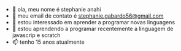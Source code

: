 - 👋 ola, meu nome é stephanie anahi 
- 👀 meu email de contato é stephanie.gabardo56@gmail.com
- 🌱 estou interessado em aprender a programar novas linguagens
- 💞️ estou aprendendo a programar recentemente a linguagem de javascrip e scratch
- 📫 tenho 15 anos atualmente

<!---
stephanieanahi12/stephanieanahi12 is a ✨ special ✨ repository because its `README.md` (this file) appears on your GitHub profile.
You can click the Preview link to take a look at your changes.
--->
